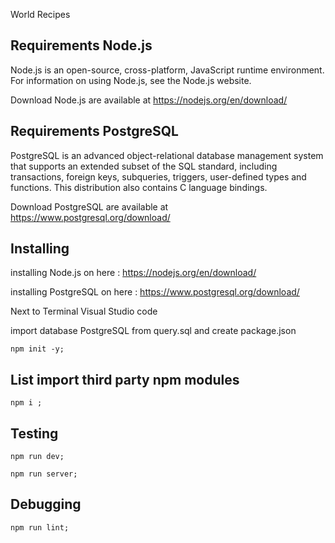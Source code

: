 World Recipes

## Requirements Node.js

Node.js is an open-source, cross-platform, JavaScript runtime environment.
For information on using Node.js, see the Node.js website.

Download Node.js are available at https://nodejs.org/en/download/

## Requirements PostgreSQL

PostgreSQL is an advanced object-relational database management system
that supports an extended subset of the SQL standard, including
transactions, foreign keys, subqueries, triggers, user-defined types
and functions. This distribution also contains C language bindings.

Download PostgreSQL are available at https://www.postgresql.org/download/

## Installing

installing Node.js on here : https://nodejs.org/en/download/

installing PostgreSQL on here : https://www.postgresql.org/download/

Next to Terminal Visual Studio code

import database PostgreSQL from query.sql and create package.json

```shell
npm init -y;
```

## List import third party npm modules

```shell
npm i ;
```

## Testing

```shell
npm run dev;
```

```shell
npm run server;
```

## Debugging

```shell
npm run lint;
```
